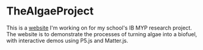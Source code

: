 # TheAlgaeProject
This is a [website](http://http://www.thealgaeproject.com/) I'm working on for my school's IB MYP research project. The website is to demonstrate the processes 
of turning algae into a biofuel, with interactive demos using P5.js and Matter.js.
